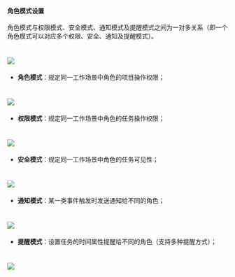#### 角色模式设置

角色模式与权限模式、安全模式、通知模式及提醒模式之间为一对多关系（即一个角色模式可以对应多个权限、安全、通知及提醒模式）。

# ![](/assets/角色模式关系.png)

* **角色模式**：规定同一工作场景中角色的项目操作权限；

# ![](/assets/角色模式.png)

* **权限模式**：规定同一工作场景中角色的任务操作权限；

# ![](/assets/权限模式.png)

* **安全模式**：规定同一工作场景中角色的任务可见性；

# ![](/assets/安全模式.png)

* **通知模式**：某一类事件触发时发送通知给不同的角色；

# ![](/assets/通知模式.png)

* **提醒模式**：设置任务的时间属性提醒给不同的角色（支持多种提醒方式）；

# ![](/assets/提醒模式.png)



